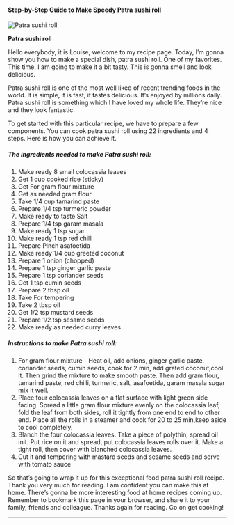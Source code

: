             

#### Step-by-Step Guide to Make Speedy Patra sushi roll

![Patra sushi roll](https://img-global.cpcdn.com/recipes/1825f65a6a9b3285/751x532cq70/patra-sushi-roll-recipe-main-photo.jpg)

**Patra sushi roll**

Hello everybody, it is Louise, welcome to my recipe page. Today, I’m gonna show you how to make a special dish, patra sushi roll. One of my favorites. This time, I am going to make it a bit tasty. This is gonna smell and look delicious.

Patra sushi roll is one of the most well liked of recent trending foods in the world. It is simple, it is fast, it tastes delicious. It’s enjoyed by millions daily. Patra sushi roll is something which I have loved my whole life. They’re nice and they look fantastic.

To get started with this particular recipe, we have to prepare a few components. You can cook patra sushi roll using 22 ingredients and 4 steps. Here is how you can achieve it.

##### The ingredients needed to make Patra sushi roll:

1.  Make ready 8 small colocassia leaves
2.  Get 1 cup cooked rice (sticky)
3.  Get For gram flour mixture
4.  Get as needed gram flour
5.  Take 1/4 cup tamarind paste
6.  Prepare 1/4 tsp turmeric powder
7.  Make ready to taste Salt
8.  Prepare 1/4 tsp garam masala
9.  Make ready 1 tsp sugar
10.  Make ready 1 tsp red chilli
11.  Prepare Pinch asafoetida
12.  Make ready 1/4 cup greeted coconut
13.  Prepare 1 onion (chopped)
14.  Prepare 1 tsp ginger garlic paste
15.  Prepare 1 tsp coriander seeds
16.  Get 1 tsp cumin seeds
17.  Prepare 2 tbsp oil
18.  Take For tempering
19.  Take 2 tbsp oil
20.  Get 1/2 tsp mustard seeds
21.  Prepare 1/2 tsp sesame seeds
22.  Make ready as needed curry leaves

##### Instructions to make Patra sushi roll:

1.  For gram flour mixture - Heat oil, add onions, ginger garlic paste, coriander seeds, cumin seeds, cook for 2 min, add grated coconut,cool it. Then grind the mixture to make smooth paste. Then add gram flour, tamarind paste, red chilli, turmeric, salt, asafoetida, garam masala sugar mix it well.
2.  Place four colocassia leaves on a flat surface with light green side facing. Spread a little gram flour mixture evenly on the colocassia leaf, fold the leaf from both sides, roll it tightly from one end to end to other end. Place all the rolls in a steamer and cook for 20 to 25 min,keep aside to cool completely.
3.  Blanch the four colocassia leaves. Take a piece of polythin, spread oil init. Put rice on it and spread, put colocassia leaves rolls over it. Make a tight roll, then cover with blanched colocassia leaves.
4.  Cut it and tempering with mastard seeds and sesame seeds and serve with tomato sauce

So that’s going to wrap it up for this exceptional food patra sushi roll recipe. Thank you very much for reading. I am confident you can make this at home. There’s gonna be more interesting food at home recipes coming up. Remember to bookmark this page in your browser, and share it to your family, friends and colleague. Thanks again for reading. Go on get cooking!

* * *